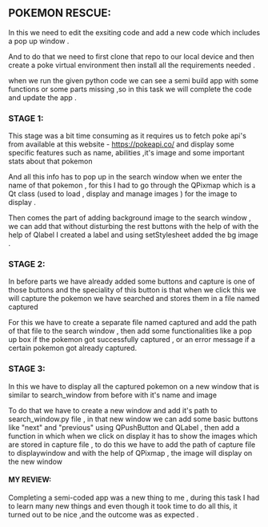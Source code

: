 ## POKEMON RESCUE:
In this we need to edit the exsiting code and add a new code which includes a pop up window .

And to do that we need to first clone that repo to our local device and then create a poke virtual environment then install all the requirements needed .

when we run the given python code we can see a semi build app with some functions or some parts missing ,so in this task we will complete the code and update the app .
 
### STAGE 1:
This stage was a bit time consuming as it requires us to fetch poke api's from available at this website - https://pokeapi.co/ and display some specific features such as name, abilities ,it's image and some important stats about that pokemon

And all this info has to pop up in the search window when we enter the name of that pokemon , for this I had to go through the QPixmap which is a Qt class (used to load , display and manage images ) for the image to display .

Then comes the part of adding background image to the search window , we can add that without disturbing the rest buttons with the help of with the help of Qlabel I created a label and using setStylesheet added the bg image .

### STAGE 2:
In before parts we have already added some buttons and capture is one of those buttons and the speciality of this button is that when we click this we will capture the pokemon we have searched and stores them in a file named captured 

For this we have to create a separate file named captured and add the path of that file to the search window , then add some functionalities like a pop up box if the pokemon got successfully captured , or an error message if a certain pokemon got already captured.

### STAGE 3:
In this we have to display all the captured pokemon on a new window that is similar to search_window from before with it's name and image 

To do that we have to create a new window and add it's path to search_window.py file , in that new window we can add some basic buttons like "next" and "previous" using QPushButton and QLabel , then add a function in which when we click on display it has to show the images which are stored in capture file , to do this we have to add the path of capture file to displaywindow and with the help of QPixmap , the image will display on the new window 

#### MY REVIEW:
Completing a semi-coded app was a new thing to me , during this task I had to learn many new things and even though it took time to do all this, it turned out to be nice ,and the outcome was as expected . 
